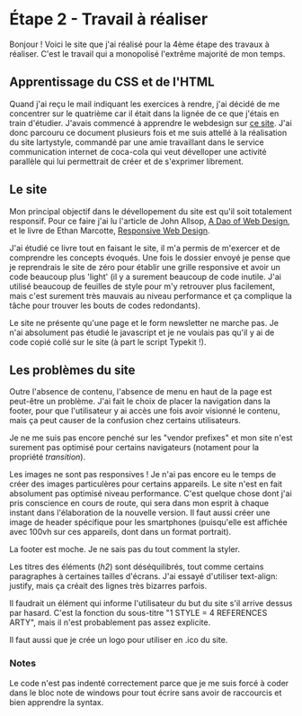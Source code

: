 # Étape 2 - Travail à réaliser

Bonjour ! Voici le site que j'ai réalisé pour la 4ème étape des travaux à réaliser. C'est le travail qui a monopolisé l'extrême majorité de mon temps.

## Apprentissage du CSS et de l'HTML

Quand j'ai reçu le mail indiquant les exercices à rendre, j'ai décidé de me concentrer sur le quatrième car il était dans la lignée de ce que j'étais en train d'étudier. J'avais commencé à apprendre le webdesign sur [ce site](http://www.steaw-webdesign.com/css/). J'ai donc parcouru ce document plusieurs fois et me suis attellé à la réalisation du site lartystyle, commandé par une amie travaillant dans le service communication internet de coca-cola qui veut dévelloper une activité parallèle qui lui permettrait de créer et de s'exprimer librement.

## Le site

Mon principal objectif dans le dévellopement du site est qu'il soit totalement responsif. Pour ce faire j'ai lu l'article de John Allsop, [A Dao of Web Design](http://alistapart.com/article/dao), et le livre de Ethan Marcotte, [Responsive Web Design](http://abookapart.com/products/responsive-web-design).

J'ai étudié ce livre tout en faisant le site, il m'a permis de m'exercer et de comprendre les concepts évoqués. Une fois le dossier envoyé je pense que je reprendrais le site de zéro pour établir une grille responsive et avoir un code beaucoup plus 'light' (il y a surement beaucoup de code inutile. J'ai utilisé beaucoup de feuilles de style pour m'y retrouver plus facilement, mais c'est surement très mauvais au niveau performance et ça complique la tâche pour trouver les bouts de codes redondants).

Le site ne présente qu'une page et le form newsletter ne marche pas. Je n'ai absolument pas étudié le javascript et je ne voulais pas qu'il y ai de code copié collé sur le site (à part le script Typekit !).

## Les problèmes du site

Outre l'absence de contenu, l'absence de menu en haut de la page est peut-être un problème. J'ai fait le choix de placer la navigation dans la footer, pour que l'utilisateur y ai accès une fois avoir visionné le contenu, mais ça peut causer de la confusion chez certains utilisateurs.

Je ne me suis pas encore penché sur les "vendor prefixes" et mon site n'est surement pas optimisé pour certains navigateurs (notament pour la propriété *transition*).

Les images ne sont pas responsives ! Je n'ai pas encore eu le temps de créer des images particulères pour certains appareils. Le site n'est en fait absolument pas optimisé niveau performance. C'est quelque chose dont j'ai pris conscience en cours de route, qui sera dans mon esprit à chaque instant dans l'élaboration de la nouvelle version. Il faut aussi créer une image de header spécifique pour les smartphones (puisqu'elle est affichée avec 100vh sur ces appareils, dont dans un format portrait).

La footer est moche. Je ne sais pas du tout comment la styler.

Les titres des éléments (*h2*) sont déséquilibrés, tout comme certains paragraphes à certaines tailles d'écrans. J'ai essayé d'utiliser text-align: justify, mais ça créait des lignes très bizarres parfois.

Il faudrait un élément qui informe l'utilisateur du but du site s'il arrive dessus par hasard. C'est la fonction du sous-titre "1 STYLE = 4 REFERENCES ARTY", mais il n'est probablement pas assez explicite.

Il faut aussi que je crée un logo pour utiliser en .ico du site.

### Notes

Le code n'est pas indenté correctement parce que je me suis forcé à coder dans le bloc note de windows pour tout écrire sans avoir de raccourcis et bien apprendre la syntax.

